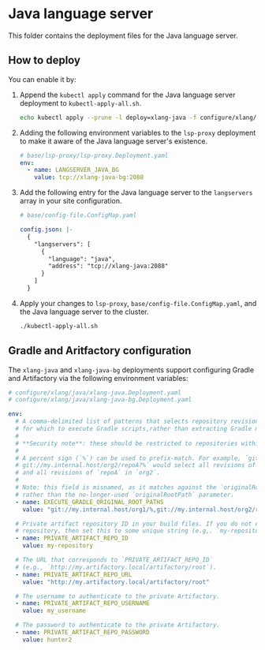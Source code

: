 # Java language server

This folder contains the deployment files for the Java language server.

## How to deploy

You can enable it by:

1. Append the `kubectl apply` command for the Java language server deployment to `kubectl-apply-all.sh`.

   ```bash
   echo kubectl apply --prune -l deploy=xlang-java -f configure/xlang/java/ --recursive >> kubectl-apply-all.sh
   ```

1. Adding the following environment variables to the `lsp-proxy` deployment to make it aware of the Java language server's existence.

   ```yaml
   # base/lsp-proxy/lsp-proxy.Deployment.yaml
   env:
     - name: LANGSERVER_JAVA_BG
       value: tcp://xlang-java-bg:2088
   ```

1. Add the following entry for the Java language server to the `langservers` array in your site configuration.

   ```yaml
   # base/config-file.ConfigMap.yaml

   config.json: |-
     {
       "langservers": [
         {
           "language": "java",
           "address": "tcp://xlang-java:2088"
         }
       ]
     }
   ```

1. Apply your changes to `lsp-proxy`, `base/config-file.ConfigMap.yaml`, and the Java language server to the cluster.

   ```bash
   ./kubectl-apply-all.sh
   ```

## Gradle and Aritfactory configuration

The `xlang-java` and `xlang-java-bg` deployments support configuring Gradle and Artifactory via the following environment variables:

```yaml
# configure/xlang/java/xlang-java.Deployment.yaml
# configure/xlang/java/xlang-java-bg.Deployment.yaml

env:
  # A comma-delimited list of patterns that selects repository revisions
  # for which to execute Gradle scripts,rather than extracting Gradle metadata statically.
  #
  # **Security note**: these should be restricted to repositories within your own organization.
  #
  # A percent sign (`%`) can be used to prefix-match. For example, `git://my.internal.host/org1/%
  # git://my.internal.host/org2/repoA?%` would select all revisions of all repositories in `org1`
  # and all revisions of `repoA` in `org2`.
  #
  # Note: this field is misnamed, as it matches against the `originalRootURI` LSP initialize parameter,
  # rather than the no-longer-used `originalRootPath` parameter.
  - name: EXECUTE_GRADLE_ORIGINAL_ROOT_PATHS
    value: "git://my.internal.host/org1/%,git://my.internal.host/org2/repoA?%"

  # Private artifact repository ID in your build files. If you do not explicitly include the private artifact
  # repository, then set this to some unique string (e.g,. `my-repository`).
  - name: PRIVATE_ARTIFACT_REPO_ID
    value: my-repository

  # The URL that corresponds to `PRIVATE_ARTIFACT_REPO_ID`
  # (e.g., `http://my.artifactory.local/artifactory/root`).
  - name: PRIVATE_ARTIFACT_REPO_URL
    value: "http://my.artifactory.local/artifactory/root"

  # The username to authenticate to the private Artifactory.
  - name: PRIVATE_ARTIFACT_REPO_USERNAME
    value: my_username

  # The password to authenticate to the private Artifactory.
  - name: PRIVATE_ARTIFACT_REPO_PASSWORD
    value: hunter2
```
